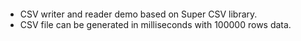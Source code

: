 #### 
- CSV writer and reader demo based on Super CSV library.
- CSV file can be generated in milliseconds with 100000 rows data.
